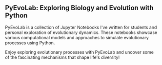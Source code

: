 ## PyEvoLab: Exploring Biology and Evolution with Python

PyEvoLab is a collection of Jupyter Notebooks I've written for students and personal exploration of evolutionary dynamics. These notebooks showcase various computational models and approaches to simulate evolutionary processes using Python.

Enjoy exploring evolutionary processes with PyEvoLab and uncover some of the fascinating mechanisms that shape life's diversity!
